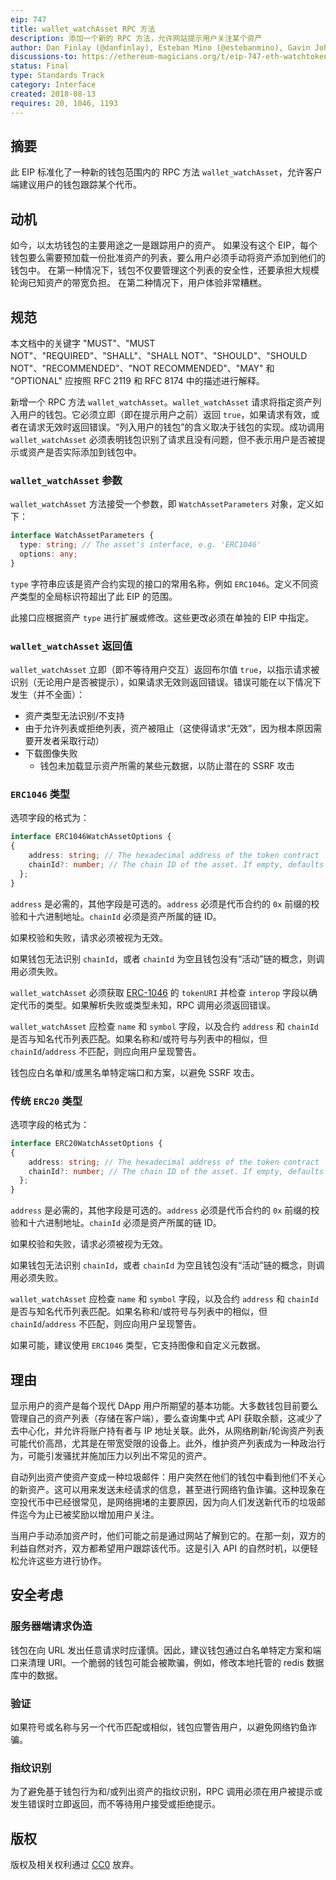 ```yaml
---
eip: 747
title: wallet_watchAsset RPC 方法
description: 添加一个新的 RPC 方法，允许网站提示用户关注某个资产
author: Dan Finlay (@danfinlay), Esteban Mino (@estebanmino), Gavin John (@Pandapip1)
discussions-to: https://ethereum-magicians.org/t/eip-747-eth-watchtoken/1048
status: Final
type: Standards Track
category: Interface
created: 2018-08-13
requires: 20, 1046, 1193
---
```


## 摘要

此 EIP 标准化了一种新的钱包范围内的 RPC 方法 `wallet_watchAsset`，允许客户端建议用户的钱包跟踪某个代币。

## 动机

如今，以太坊钱包的主要用途之一是跟踪用户的资产。
如果没有这个 EIP，每个钱包要么需要预加载一份批准资产的列表，要么用户必须手动将资产添加到他们的钱包中。
在第一种情况下，钱包不仅要管理这个列表的安全性，还要承担大规模轮询已知资产的带宽负担。
在第二种情况下，用户体验非常糟糕。

## 规范

本文档中的关键字 "MUST"、"MUST NOT"、"REQUIRED"、"SHALL"、"SHALL NOT"、"SHOULD"、"SHOULD NOT"、"RECOMMENDED"、"NOT RECOMMENDED"、"MAY" 和 "OPTIONAL" 应按照 RFC 2119 和 RFC 8174 中的描述进行解释。

新增一个 RPC 方法 `wallet_watchAsset`。`wallet_watchAsset` 请求将指定资产列入用户的钱包。它必须立即（即在提示用户之前）返回 `true`，如果请求有效，或者在请求无效时返回错误。“列入用户的钱包”的含义取决于钱包的实现。成功调用 `wallet_watchAsset` 必须表明钱包识别了请求且没有问题，但不表示用户是否被提示或资产是否实际添加到钱包中。

### `wallet_watchAsset` 参数

`wallet_watchAsset` 方法接受一个参数，即 `WatchAssetParameters` 对象，定义如下：
 
```typescript
interface WatchAssetParameters {
  type: string; // The asset's interface, e.g. 'ERC1046'
  options: any;
}
```

`type` 字符串应该是资产合约实现的接口的常用名称，例如 `ERC1046`。定义不同资产类型的全局标识符超出了此 EIP 的范围。

此接口应根据资产 `type` 进行扩展或修改。这些更改必须在单独的 EIP 中指定。

### `wallet_watchAsset` 返回值

`wallet_watchAsset` 立即（即不等待用户交互）返回布尔值 `true`，以指示请求被识别（无论用户是否被提示），如果请求无效则返回错误。错误可能在以下情况下发生（并不全面）：

- 资产类型无法识别/不支持
- 由于允许列表或拒绝列表，资产被阻止（这使得请求“无效”，因为根本原因需要开发者采取行动）
- 下载图像失败
  - 钱包未加载显示资产所需的某些元数据，以防止潜在的 SSRF 攻击

### `ERC1046` 类型

选项字段的格式为：

```typescript
interface ERC1046WatchAssetOptions {
{
    address: string; // The hexadecimal address of the token contract
    chainId?: number; // The chain ID of the asset. If empty, defaults to the current chain ID.
  };
}
```

`address` 是必需的，其他字段是可选的。`address` 必须是代币合约的 `0x` 前缀的校验和十六进制地址。`chainId` 必须是资产所属的链 ID。

如果校验和失败，请求必须被视为无效。

如果钱包无法识别 `chainId`，或者 `chainId` 为空且钱包没有“活动”链的概念，则调用必须失败。

`wallet_watchAsset` 必须获取 [ERC-1046](./eip-1046.md) 的 `tokenURI` 并检查 `interop` 字段以确定代币的类型。如果解析失败或类型未知，RPC 调用必须返回错误。

`wallet_watchAsset` 应检查 `name` 和 `symbol` 字段，以及合约 `address` 和 `chainId` 是否与知名代币列表匹配。如果名称和/或符号与列表中的相似，但 `chainId`/`address` 不匹配，则应向用户呈现警告。

钱包应白名单和/或黑名单特定端口和方案，以避免 SSRF 攻击。

### 传统 `ERC20` 类型

选项字段的格式为：

```typescript
interface ERC20WatchAssetOptions {
{
    address: string; // The hexadecimal address of the token contract
    chainId?: number; // The chain ID of the asset. If empty, defaults to the current chain ID.
  };
}
```

`address` 是必需的，其他字段是可选的。`address` 必须是代币合约的 `0x` 前缀的校验和十六进制地址。`chainId` 必须是资产所属的链 ID。

如果校验和失败，请求必须被视为无效。

如果钱包无法识别 `chainId`，或者 `chainId` 为空且钱包没有“活动”链的概念，则调用必须失败。

`wallet_watchAsset` 应检查 `name` 和 `symbol` 字段，以及合约 `address` 和 `chainId` 是否与知名代币列表匹配。如果名称和/或符号与列表中的相似，但 `chainId`/`address` 不匹配，则应向用户呈现警告。

如果可能，建议使用 `ERC1046` 类型，它支持图像和自定义元数据。

## 理由

显示用户的资产是每个现代 DApp 用户所期望的基本功能。大多数钱包目前要么管理自己的资产列表（存储在客户端），要么查询集中式 API 获取余额，这减少了去中心化，并允许将账户持有者与 IP 地址关联。此外，从网络刷新/轮询资产列表可能代价高昂，尤其是在带宽受限的设备上。此外，维护资产列表成为一种政治行为，可能引发骚扰并施加压力以列出不常见的资产。

自动列出资产使资产变成一种垃圾邮件：用户突然在他们的钱包中看到他们不关心的新资产。这可以用来发送未经请求的信息，甚至进行网络钓鱼诈骗。这种现象在空投代币中已经很常见，是网络拥堵的主要原因，因为向人们发送新代币的垃圾邮件迄今为止已被奖励以增加用户关注。

当用户手动添加资产时，他们可能之前是通过网站了解到它的。在那一刻，双方的利益自然对齐，双方都希望用户跟踪该代币。这是引入 API 的自然时机，以便轻松允许这些方进行协作。

## 安全考虑

### 服务器端请求伪造

钱包在向 URL 发出任意请求时应谨慎。因此，建议钱包通过白名单特定方案和端口来清理 URI。一个脆弱的钱包可能会被欺骗，例如，修改本地托管的 redis 数据库中的数据。

### 验证

如果符号或名称与另一个代币匹配或相似，钱包应警告用户，以避免网络钓鱼诈骗。

### 指纹识别

为了避免基于钱包行为和/或列出资产的指纹识别，RPC 调用必须在用户被提示或发生错误时立即返回，而不等待用户接受或拒绝提示。

## 版权

版权及相关权利通过 [CC0](../LICENSE.md) 放弃。